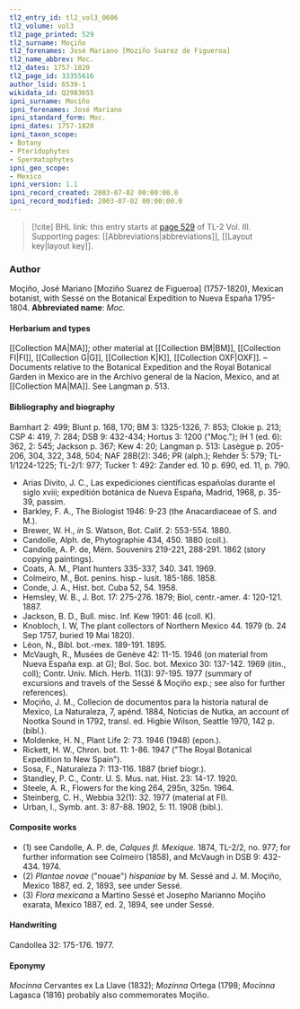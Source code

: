 ```yaml
---
tl2_entry_id: tl2_vol3_0606
tl2_volume: vol3
tl2_page_printed: 529
tl2_surname: Moçiño
tl2_forenames: José Mariano [Moziño Suarez de Figueroa]
tl2_name_abbrev: Moc.
tl2_dates: 1757-1820
tl2_page_id: 33355616
author_lsid: 6539-1
wikidata_id: Q2983655
ipni_surname: Mociño
ipni_forenames: José Mariano
ipni_standard_form: Moc.
ipni_dates: 1757-1820
ipni_taxon_scope: 
- Botany
- Pteridophytes
- Spermatophytes
ipni_geo_scope: 
- Mexico
ipni_version: 1.1
ipni_record_created: 2003-07-02 00:00:00.0
ipni_record_modified: 2003-07-02 00:00:00.0
---
```



> [!cite] BHL link: this entry starts at [page 529](https://www.biodiversitylibrary.org/page/33355616) of TL-2 Vol. III.
> Supporting pages: [[Abbreviations|abbreviations]], [[Layout key|layout key]].

### Author

Moçiño, José Mariano \[Moziño Suarez de Figueroa\] (1757-1820), Mexican botanist, with Sessé on the Botanical Expedition to Nueva España 1795-1804. 
**Abbreviated name**: *Moc.*

#### Herbarium and types

[[Collection MA|MA]]; other material at [[Collection BM|BM]], [[Collection FI|FI]], [[Collection G|G]], [[Collection K|K]], [[Collection OXF|OXF]]. – Documents relative to the Botanical Expedition and the Royal Botanical Garden in Mexico are in the Archivo general de la Nacíon, Mexico, and at [[Collection MA|MA]]. See Langman p. 513.

#### Bibliography and biography

Barnhart 2: 499; Blunt p. 168, 170; BM 3: 1325-1326, 7: 853; Clokie p. 213; CSP 4: 419, 7: 284; DSB 9: 432-434; Hortus 3: 1200 ("Moç."); IH 1 (ed. 6): 362, 2: 545; Jackson p. 367; Kew 4: 20; Langman p. 513: Lasègue p. 205-206, 304, 322, 348, 504; NAF 28B(2): 346; PR (alph.); Rehder 5: 579; TL-1/1224-1225; TL-2/1: 977; Tucker 1: 492: Zander ed. 10 p. 690, ed. 11, p. 790.
- Arias Divito, J. C., Las expediciones cientificas españolas durante el siglo xviii; expeditión botánica de Nueva España, Madrid, 1968, p. 35-39, passim.
- Barkley, F. A., The Biologist 1946: 9-23 (the Anacardiaceae of S. and M.).
- Brewer, W. H., *in* S. Watson, Bot. Calif. 2: 553-554. 1880.
- Candolle, Alph. de, Phytographie 434, 450. 1880 (coll.).
- Candolle, A. P. de, Mém. Souvenirs 219-221, 288-291. 1862 (story copying paintings).
- Coats, A. M., Plant hunters 335-337, 340. 341. 1969.
- Colmeiro, M., Bot. penins. hisp.- lusit. 185-186. 1858.
- Conde, J. A., Hist. bot. Cuba 52, 54. 1958.
- Hemsley, W. B., J. Bot. 17: 275-276. 1879; Biol, centr.-amer. 4: 120-121. 1887.
- Jackson, B. D., Bull. misc. Inf. Kew 1901: 46 (coll. K).
- Knobloch, I. W, The plant collectors of Northern Mexico 44. 1979 (b. 24 Sep 1757, buried 19 Mai 1820).
- Léon, N., Bibl. bot.-mex. 189-191. 1895.
- McVaugh, R., Musées de Genève 42: 11-15. 1946 (on material from Nueva España exp. at G); Bol. Soc. bot. Mexico 30: 137-142. 1969 (itin., coll); Contr. Univ. Mich. Herb. 11(3): 97-195. 1977 (summary of excursions and travels of the Sessé & Moçiño exp.; see also for further references).
- Moçiño, J. M., Collecion de documentos para la historia natural de Mexico, La Naturaleza, 7, apénd. 1884, Noticias de Nutka, an account of Nootka Sound in 1792, transl. ed. Higbie Wilson, Seattle 1970, 142 p. (bibl.).
- Moldenke, H. N., Plant Life 2: 73. 1946 (1948) (epon.).
- Rickett, H. W., Chron. bot. 11: 1-86. 1947 ("The Royal Botanical Expedition to New Spain").
- Sosa, F., Naturaleza 7: 113-116. 1887 (brief biogr.).
- Standley, P. C., Contr. U. S. Mus. nat. Hist. 23: 14-17. 1920.
- Steele, A. R., Flowers for the king 264, 295n, 325n. 1964.
- Steinberg, C. H., Webbia 32(1): 32. 1977 (material at FI).
- Urban, I., Symb. ant. 3: 87-88. 1902, 5: 11. 1908 (bibl.).

#### Composite works

- (1) see Candolle, A. P. de, *Calques fl. Mexique.* 1874, TL-2/2, no. 977; for further information see Colmeiro (1858), and McVaugh in DSB 9: 432-434. 1974.
- (2) *Plantae novae* ("nouae") *hispaniae* by M. Sessé and J. M. Moçiño, Mexico 1887, ed. 2, 1893, see under Sessé.
- (3) *Flora mexicana* a Martino Sessé et Josepho Marianno Moçiño exarata, Mexico 1887, ed. 2, 1894, see under Sessé.

#### Handwriting

Candollea 32: 175-176. 1977.

#### Eponymy

*Mocinna* Cervantes ex La Llave (1832); *Mozinna* Ortega (1798; *Mocinna* Lagasca (1816) probably also commemorates Moçiño.

